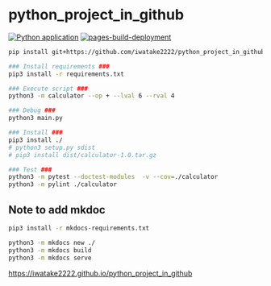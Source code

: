 # python_project_in_github

[![Python application](https://github.com/iwatake2222/python_project_in_github/actions/workflows/python-app.yml/badge.svg)](https://github.com/iwatake2222/python_project_in_github/actions/workflows/python-app.yml)
[![pages-build-deployment](https://github.com/iwatake2222/python_project_in_github/actions/workflows/pages/pages-build-deployment/badge.svg)](https://iwatake2222.github.io/python_project_in_github)

```sh
pip install git+https://github.com/iwatake2222/python_project_in_github
```

```sh
### Install requirements ###
pip3 install -r requirements.txt

### Execute script ###
python3 -m calculator --op + --lval 6 --rval 4

### Debug ###
python3 main.py

### Install ###
pip3 install ./
# python3 setup.py sdist
# pip3 install dist/calculator-1.0.tar.gz

### Test ###
python3 -m pytest --doctest-modules  -v --cov=./calculator
python3 -m pylint ./calculator
```


## Note to add mkdoc
```sh
pip3 install -r mkdocs-requirements.txt

python3 -m mkdocs new ./
python3 -m mkdocs build
python3 -m mkdocs serve
```

https://iwatake2222.github.io/python_project_in_github
